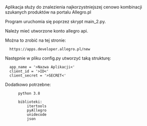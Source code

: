 Aplikacja służy do znalezienia najkorzystniejszej cenowo kombinacji szukanych produktów na portalu Allegro.pl

Program uruchomia się poprzez skrypt main_2.py.

Należy mieć utworzone konto allegro api.

Można to zrobić na tej stronie:

      https://apps.developer.allegro.pl/new

Następnie w pliku config.py utworzyć taką strukturę:

      app_name = '>Nazwa Aplikacji<'
      client_id = '>ID<'
      client_secret = '>SECRET<'

Dodatkowo potrzebne:

          python 3.8

          biblioteki:
              itertools
              pyAllegro
              unidecode
              json

